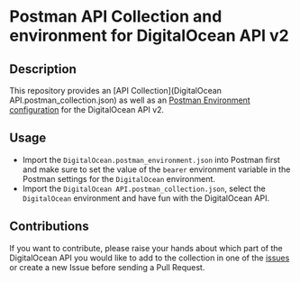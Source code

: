 # Postman API Collection and environment for DigitalOcean API v2

## Description
This repository provides an [API Collection](DigitalOcean API.postman_collection.json) as well as an [Postman Environment configuration](DigitalOcean.postman_environment.json) for the DigitalOcean API v2.

## Usage
- Import the `DigitalOcean.postman_environment.json` into Postman first and make sure to set the value of the `bearer` environment variable in the Postman settings for the `DigitalOcean` environment.
- Import the `DigitalOcean API.postman_collection.json`, select the `DigitalOcean` environment and have fun with the DigitalOcean API.

## Contributions
If you want to contribute, please raise your hands about which part of the DigitalOcean API you would like to add to the collection in one of the [issues](https://github.com/PDMLab/digitalocean-api-postman/issues) or create a new Issue before sending a Pull Request.
